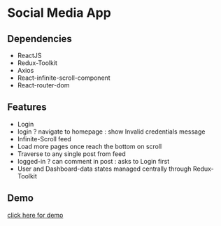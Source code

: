 # Social Media App

## Dependencies

- ReactJS
- Redux-Toolkit
- Axios
- React-infinite-scroll-component
- React-router-dom

## Features

- Login
- login ? navigate to homepage : show Invalid credentials message
- Infinite-Scroll feed
- Load more pages once reach the bottom on scroll
- Traverse to any single post from feed
- logged-in ? can comment in post : asks to Login first
- User and Dashboard-data states managed centrally through Redux-Toolkit

## Demo

[click here for demo](https://social123.vercel.app/)

